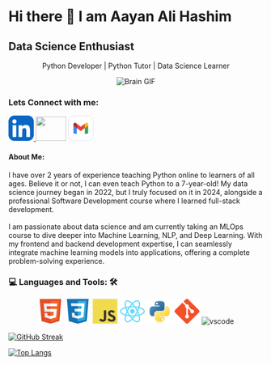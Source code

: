 # Hi there 👋 I am Aayan Ali Hashim
<h2>Data Science Enthusiast</h2> 
<p style="text-align:center;">Python Developer | Python Tutor | Data Science Learner</p> 


 <p align="center">
  <img src="https://i.giphy.com/media/v1.Y2lkPTc5MGI3NjExbWR0MGxibXFsdHB6ejBtY214bWNhamV4aGo1NWh2ajl2NWt1M2k1cCZlcD12MV9pbnRlcm5hbF9naWZfYnlfaWQmY3Q9Zw/4FQMuOKR6zQRO/giphy.gif" alt="Brain GIF" />
</p>
<h3>Lets Connect with me: </h3>
<p align="center">
 
<a href="https://www.linkedin.com/in/aayan-ali-922a14p1b/"><img src="https://raw.githubusercontent.com/tandpfun/skill-icons/65dea6c4eaca7da319e552c09f4cf5a9a8dab2c8/icons/LinkedIn.svg" width="50px" height="50px" /> </a>
<a href="https://www.youtube.com/@notacoder2159"><img src="https://cdn.pixabay.com/photo/2016/07/03/18/36/youtube-1495277_1280.png" width="60px" height="48px"/></a>
 <a href="mailto:aayanali1065@gmail.com">
  <img height="50" src="https://raw.githubusercontent.com/Aayan-Ali-Hashim/Aayan-Ali-Hashim/28ec52b50f85857c0c1f5d15abf60d4faa0b6ec2/gmail.svg"/>
</a>
</p>

  <h4>About Me:</h4> <p> I have over 2 years of experience teaching Python online to learners of all ages. Believe it or not, I can even teach Python to a 7-year-old! My data science journey began in 2022, but I truly focused on it in 2024, alongside a professional Software Development course where I learned full-stack development. <br/><br/> I am passionate about data science and am currently taking an MLOps course to dive deeper into Machine Learning, NLP, and Deep Learning. With my frontend and backend development expertise, I can seamlessly integrate machine learning models into applications, offering a complete problem-solving experience. </p> <h3> 💻 Languages and Tools: 🛠️ </h3>

<p align="center">
  <a href="#"><img src="https://github.com/devicons/devicon/blob/master/icons/html5/html5-original.svg" width="50" height="50" alt="HTML"/></a>
  <a href="#"><img src="https://github.com/devicons/devicon/blob/master/icons/css3/css3-original.svg" width="50" height="50" alt="CSS"/></a>
  <a href="#"><img src="https://raw.githubusercontent.com/devicons/devicon/master/icons/javascript/javascript-original.svg" width="50" height="50" alt="JavaScript"/></a>
  <a href="#"><img src="https://github.com/devicons/devicon/blob/master/icons/react/react-original.svg" width="50" height="50" alt="React"/></a>
  <a href="#"><img src="https://github.com/devicons/devicon/blob/master/icons/python/python-original.svg" width="50" height="50" alt="Python"/></a>
  <a href="#"><img src="https://github.com/devicons/devicon/blob/master/icons/git/git-original.svg" width="50" height="50" alt="Git"/></a>
 <img src="https://cdn.jsdelivr.net/gh/devicons/devicon/icons/vscode/vscode-original.svg" alt="vscode" width="45" height="45"/>
</p>

[![GitHub Streak](https://github-readme-streak-stats.herokuapp.com?user=Aayan-Ali-Hashim&theme=tokyonight)](https://git.io/streak-stats)

<p>
 
[![Top Langs](https://github-readme-stats.vercel.app/api/top-langs/?username=Aayan-Ali-Hashim)](https://github.com/anuraghazra/github-readme-stats)
</p>


